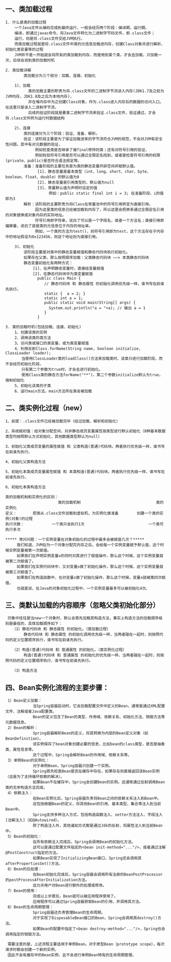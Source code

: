 
## 一、类加载过程
    1. 什么是类的加载过程
        一个Java文件从编码完成到最终运行，一般会经历两个阶段：编译期、运行期。
        编译，即通过javac命令，将Java文件转化为二进制字节码文件，即.class文件；
        运行，则是将.class文件交给JVM执行。
        而类加载过程就是将.class文件中类的元信息加载进内存，创建Class对象并进行解析、初始化类变量等的过程
        JVM并不是一开始就会将所有的类加载到内存，而是用到某个类，才会去加载，只加载一次，后续会说到类的加载时机

    2. 类加载详解
            类加载分为三个部分：加载、连接、初始化

        1)、加载
              类的加载主要的职责为将.class文件的二进制字节流读入内存(JDK1.7及之前为JVM内存，JDK1.8及之后为本地内存)，
              并在堆内存中为之创建Class对象，作为.class进入内存后的数据的访问入口。在这里只是读入二进制字节流，
              后续的验证阶段就是要拿二进制字节流来验证.class文件，验证通过，才会将.class文件转为运行时数据结构

        2)、连接
            类的连接分为三个阶段：验证、准备、解析。
            验证：该阶段主要是为了保证加载进来的字节流符合JVM的规范，不会对JVM有安全性问题。其中有对元数据的验证，
                 例如检查类是否继承了被final修饰的类；还有对符号引用的验证，
                 例如校验符号引用是否可以通过全限定名找到，或者是检查符号引用的权限(private、public)是否符合语法规定等。
            准备：准备阶段的主要任务是为类的静态变量开辟空间并赋默认值。
                  [1]、静态变量是基本类型（int、long、short、char、byte、boolean、float、double）的默认值为0
                  [2]、静态变量是引用类型的，默认值为null
                  [3]、常量默认值为声明时设定的值
                       例如：public static final int i = 3; 在准备阶段，i的值即为3
            解析：该阶段的主要职责为将Class在常量池中的符号引用转变为直接引用。
                 因为这里类的信息已经被加载到内存了，所以这里会把原来通过全限定名引用的对象替换成对象内存的实际地址。
                 符号引用即字符串，说白了可以是一个字段名，或者一个方法名；直接引用即偏移量，说白了就是类的元信息位于内存的地址串，
                 例如，一个类的方法为test()，则符号引用即为test，这个方法存在于内存中的地址假设为0x123456，则这个地址则为直接引用。

        3)、初始化
            该阶段主要是对类中的静态变量赋值和静态代码块执行初始化。
            如果存在父类，那么按照顺序加载：父类静态代码块 ——> 本类静态代码块
            静态变量初始化有两种方式：
                [1]、在声明静态变量时，直接给变量赋值
                [2]、在静态代码块中为类变量赋值
                  public class Main {
                     // 静态代码块 和 静态属性 的初始化调用优先级一样，谁书写在前谁先执行。
                     static {  a = 2; }
                     static int a = 1;
                     public static void main(String[] args) {
                       System.out.println("a = "+a); // 输出 a = 1
                     }
                  }

    3. 类的加载时机(包括加载、连接、初始化)
        1、创建该类的实例
        2、调用该类的类方法
        3、访问类或接口的类变量，或为类变量赋值
        4、利用反射Class.forName(String name, boolean initialize, ClassLoader loader);
           当使用ClassLoader类的loadClass()方法来加载类时，该类只进行加载阶段，而不会经历初始化阶段，
           只有第二个参数为true时，才会去进行初始化。
           使用Class类的静态方法forName("**")，第二个参数initialize默认为true，强制初始化
        5、初始化该类的子类
        6、运行main方法，main方法所在类会被加载

## 二、类实例化过程（new）
    1、前提：.class文件已经被加载完毕（经过加载、解析和初始化）

    2、系统赋初值：给对象分配空间，对非静态成员变量属性按类型进行默认初始化（8种基本数据类型均按照默认方式初始化，其他数据类型默认为null）

    3、初始化父类成员变量的属性赋值 和 父类构造(普通)代码块。两者执行优先级一样，谁书写在前谁先执行。

    4、初始化父类构造方法

    5、初始化本类成员变量属性赋值 和 本类构造(普通)代码块。两者执行优先级一样，谁书写在前谁先执行。

    6、初始化本类构造方法

    类的加载机制和实例化的区别：
                           类的加载机制                                 类的实例化	
    定义：       把类从.class文件加载到虚拟机，为实例化做准备        创建一个类的实例(对象)的过程
    执行次数：            一个类只会执行1次                            一个类可执行多次

    ***** 常问问题：一个实例变量在对象初始化的过程中最多会被赋值几次？*****
         我们知道，JVM在为一个对象分配完内存之后，会给每一个实例变量赋予默认值，这个时候实例变量被第一次赋值。
         如果我们在声明实例变量x的同时对其进行了赋值操作，那么这个时候，这个实例变量就被第二次赋值了。
         如果我们在实例代码块中，又对变量x做了初始化操作，那么这个时候，这个实例变量就被第三次赋值了。
         如果我们在构造函数中，也对变量x做了初始化操作，那么这个时候，变量x就被第四次赋值。
         也就是说，在Java的对象初始化过程中，一个实例变量最多可以被初始化4次。

## 三、类默认加载的内容顺序（忽略父类初始化部分）
     印象中往往是当new一个对象时，默认会首先加载其构造方法，事实上构造方法的加载顺序级别是最低的，具体加载顺序如下：
       （1）静态代码块 和 静态属性 的初始化。（类加载过程）
            静态代码块 和 静态属性 的初始化调用优先级一样，当两者碰在一起时，则按照代码的定义位置顺序执行，谁书写在前谁先执行。
       
       （2）构造(普通)代码块 和 普通属性 的初始化。（类实例化过程）
            构造(普通)代码块 和 普通属性 的初始化的优先级一样，当两者碰在一起时，则按照代码的定义位置顺序执行，谁书写在前谁先执行。
       
       （3）构造方法

## 四、Bean实例化流程的主要步骤：

     1）Bean定义加载：
                当Spring容器启动时，它会加载配置文件中定义的Bean，通常是通过XML配置文件、注解或者Java配置类。
                Bean的定义包含了Bean的类型、作用域、依赖关系、初始化方法、销毁方法等元数据信息。
     2）Bean的解析：
                Spring容器解析Bean的定义，将其转换为内部的Bean定义对象（如BeanDefinition）。
                该实例保存了bean对象创建必要的信息，比如bean的class类型，是否是抽象类、属性信息等。
                这个过程中，Spring会解析Bean的作用域、依赖关系等。
     3）单例Bean的实例化：
                对于单例Bean，Spring容器只创建一个实例。
                Spring首先检查Bean是否在缓存中存在，如果存在则直接返回该Bean实例（这是为了支持循环依赖的解决）。
                如果Bean不在缓存中，Spring会创建Bean的实例。这通常通过反射调用Bean类的无参构造方法完成。
     4）依赖注入：
                在Bean实例化后，Spring容器负责将Bean之间的依赖关系注入到Bean中。
                这包括根据Bean的定义，将其他Bean的引用、基本类型、集合等注入到当前Bean中。
                Spring支持多种注入方式，包括构造函数注入、setter方法注入、字段注入[注解注入]（如@Autowired）。
                除了构造注入外，其他诸如方式都是通过Jdk的反射，将属性注入到当前Bean中。
     5）Bean的初始化：
                在所有依赖注入完成后，Spring会调用Bean的初始化方法。
                这可以是通过配置文件指定的<bean init-method="..."/>，或者通过注解@PostConstruct指定的方法。
                如果Bean实现了InitializingBean接口，Spring还会调用其afterPropertiesSet()方法。
     6）Bean的后处理：
                在Bean初始化完成后，Spring容器会调用所有注册的BeanPostProcessor的postProcessAfterInitialization方法。
                这允许用户对Bean进行额外的处理或修改。
     7）Bean的使用：
                完成以上步骤后，Bean就可以被应用程序使用了。
                应用程序可以通过Spring容器获取Bean的引用，并调用其方法。
     8）Bean的生命周期管理：
                Spring容器还负责管理Bean的生命周期。
                对于实现了DisposableBean接口的Bean，Spring会调用其destroy()方法。
                如果Bean的配置中指定了<bean destroy-method="..."/>，Spring也会调用指定的销毁方法。

     需要注意的是，上述流程主要适用于单例Bean。对于原型Bean（prototype scope），每次请求时都会创建一个新的实例，
     因此不会有缓存中的Bean实例，且不会进行单例Bean特有的生命周期管理。
